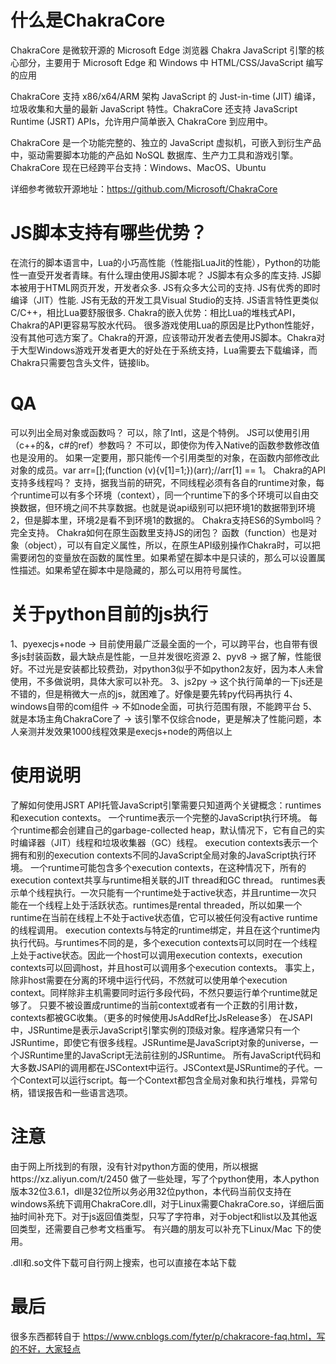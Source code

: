 # 什么是ChakraCore

ChakraCore 是微软开源的 Microsoft Edge 浏览器 Chakra JavaScript 引擎的核心部分，主要用于 Microsoft Edge 和 Windows 中 HTML/CSS/JavaScript 编写的应用

ChakraCore 支持 x86/x64/ARM 架构 JavaScript 的 Just-in-time (JIT) 编译，垃圾收集和大量的最新 JavaScript 特性。ChakraCore 还支持 JavaScript Runtime (JSRT) APIs，允许用户简单嵌入 ChakraCore 到应用中。

ChakraCore 是一个功能完整的、独立的 JavaScript 虚拟机，可嵌入到衍生产品中，驱动需要脚本功能的产品如 NoSQL 数据库、生产力工具和游戏引擎。ChakraCore 现在已经跨平台支持：Windows、MacOS、Ubuntu

详细参考微软开源地址：https://github.com/Microsoft/ChakraCore

# JS脚本支持有哪些优势？
在流行的脚本语言中，Lua的小巧高性能（性能指LuaJit的性能），Python的功能性一直受开发者青睐。有什么理由使用JS脚本呢？
JS脚本有众多的库支持.
JS脚本被用于HTML网页开发，开发者众多.
JS有众多大公司的支持.
JS有优秀的即时编译（JIT）性能.
JS有无敌的开发工具Visual Studio的支持.
JS语言特性更类似C/C++，相比Lua要舒服很多.
Chakra的嵌入优势：相比Lua的堆栈式API，Chakra的API更容易写胶水代码。
很多游戏使用Lua的原因是比Python性能好，没有其他可选方案了。Chakra的开源，应该带动开发者去使用JS脚本。Chakra对于大型Windows游戏开发者更大的好处在于系统支持，Lua需要去下载编译，而Chakra只需要包含头文件，链接lib。

# QA
可以列出全局对象或函数吗？
可以，除了Intl，这是个特例。
JS可以使用引用（c++的&，c#的ref）参数吗？
不可以，即使你为传入Native的函数参数修改值也是没用的。
如果一定要用，那只能传一个引用类型的对象，在函数内部修改此对象的成员。var arr=[];(function (v){v[1]=1;})(arr);//arr[1] == 1。
Chakra的API支持多线程吗？
支持，据我当前的研究，不同线程必须有各自的runtime对象，每个runtime可以有多个环境（context），同一个runtime下的多个环境可以自由交换数据，但环境之间不共享数据。也就是说api级别可以把环境1的数据带到环境2，但是脚本里，环境2是看不到环境1的数据的。
Chakra支持ES6的Symbol吗？
完全支持。
Chakra如何在原生函数里支持JS的闭包？
函数（function）也是对象（object），可以有自定义属性，所以，在原生API级别操作Chakra时，可以把需要闭包的变量放在函数的属性里。如果希望在脚本中是只读的，那么可以设置属性描述。如果希望在脚本中是隐藏的，那么可以用符号属性。

# 关于python目前的js执行

1、pyexecjs+node -> 目前使用最广泛最全面的一个，可以跨平台，也自带有很多js封装函数，最大缺点是性能，一旦并发很吃资源
2、pyv8 -> 据了解，性能很好。不过光是安装都比较费劲，对python3似乎不如python2友好，因为本人未曾使用，不多做说明，具体大家可以补充。
3、js2py -> 这个执行简单的一下js还是不错的，但是稍微大一点的js，就困难了。好像是要先转py代码再执行
4、windows自带的com组件 -> 不如node全面，可执行范围有限，不能跨平台
5、就是本场主角ChakraCore了 -> 该引擎不仅综合node，更是解决了性能问题，本人亲测并发效果1000线程效果是execjs+node的两倍以上

# 使用说明
了解如何使用JSRT API托管JavaScript引擎需要只知道两个关键概念：runtimes和execution contexts。
一个runtime表示一个完整的JavaScript执行环境。 每个runtime都会创建自己的garbage-collected heap，默认情况下，它有自己的实时编译器（JIT）线程和垃圾收集器（GC）线程。
execution contexts表示一个拥有和别的execution contexts不同的JavaScript全局对象的JavaScript执行环境。
一个runtime可能包含多个execution contexts，在这种情况下，所有的execution context共享与runtime相关联的JIT thread和GC thread。
runtimes表示单个线程执行。一次只能有一个runtime处于active状态，并且runtime一次只能在一个线程上处于活跃状态。runtimes是rental threaded，所以如果一个runtime在当前在线程上不处于active状态值，它可以被任何没有active runtime的线程调用。
execution contexts与特定的runtime绑定，并且在这个runtime内执行代码。与runtimes不同的是，多个execution contexts可以同时在一个线程上处于active状态。因此一个host可以调用execution contexts，execution contexts可以回调host，并且host可以调用多个execution contexts。
事实上，除非host需要在分离的环境中运行代码，不然就可以使用单个execution context。同样除非主机需要同时运行多段代码，不然只要运行单个runtime就足够了。
只要不被设置成runtime的当前context或者有一个正数的引用计数，contexts都被GC收集。（更多的时候使用JsAddRef比JsRelease多）
在JSAPI中，JSRuntime是表示JavaScript引擎实例的顶级对象。程序通常只有一个JSRuntime，即使它有很多线程。JSRuntime是JavaScript对象的universe，一个JSRuntime里的JavaScript无法前往别的JSRuntime。
所有JavaScript代码和大多数JSAPI的调用都在JSContext中运行。JSContext是JSRuntime的子代。一个Context可以运行script。每一个Context都包含全局对象和执行堆栈，异常句柄，错误报告和一些语言选项。
# 注意
由于网上所找到的有限，没有针对python方面的使用，所以根据https://xz.aliyun.com/t/2450 做了一些处理，写了个python使用，本人python版本32位3.6.1，dll是32位所以务必用32位python，本代码当前仅支持在windows系统下调用ChakraCore.dll，对于Linux需要ChakraCore.so，详细后面抽时间补充下。对于js返回值类型，只写了字符串，对于object和list以及其他返回类型，还需要自己参考文档重写。
有兴趣的朋友可以补充下Linux/Mac 下的使用。

.dll和.so文件下载可自行网上搜索，也可以直接在本站下载
# 最后
很多东西都转自于 https://www.cnblogs.com/fyter/p/chakracore-faq.html，写的不好，大家轻点
